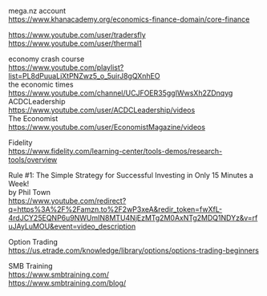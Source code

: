       
      
mega.nz account         
https://www.khanacademy.org/economics-finance-domain/core-finance      
       
      
      
      
https://www.youtube.com/user/tradersfly      
https://www.youtube.com/user/thermal1      
      
economy crash course      
https://www.youtube.com/playlist?list=PL8dPuuaLjXtPNZwz5_o_5uirJ8gQXnhEO      
the economic times      
https://www.youtube.com/channel/UCJFOER35ggIWwsXh2ZDnqyg      
ACDCLeadership      
https://www.youtube.com/user/ACDCLeadership/videos      
The Economist      
https://www.youtube.com/user/EconomistMagazine/videos      


Fidelity    
https://www.fidelity.com/learning-center/tools-demos/research-tools/overview     




Rule #1: The Simple Strategy for Successful Investing in Only 15 Minutes a Week!    
by Phil Town     
https://www.youtube.com/redirect?q=https%3A%2F%2Famzn.to%2F2wP3xeA&redir_token=fwXfL-4rdJCY25EQNP6u9NWUmIN8MTU4NjEzMTg2M0AxNTg2MDQ1NDYz&v=rfuJAyLuMOU&event=video_description      


Option Trading    
https://us.etrade.com/knowledge/library/options/options-trading-beginners     

SMB Training    
https://www.smbtraining.com/     
https://www.smbtraining.com/blog/      



      
      
      
      
   
      
